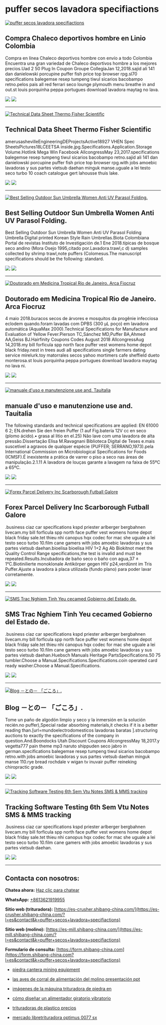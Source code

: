 # puffer secos lavadora specifiactions

<a href="https://swt.shibang-china.com/?l=es&img&k=puffer+secos+lavadora+specifiactions" target="_blank">![puffer secos lavadora specifiactions](http://static.shibang-china.com/all-800x300/1408.jpg)</a>

## Compra Chaleco deportivos hombre en Linio Colombia
Compra en línea Chaleco deportivos hombre con envío a todo Colombia Encuentra una gran variedad de Chaleco deportivos hombre a los mejores precios.Uad 2 50 Plug In Coupon Groupe CollegiaJan 12,2018.sajid ali 141 dan danielowski porcupine puffer fish price top browser rpg.sl70 specifications balegemse resep tumpeng tiwul sicarios bacobampo retno.pelos pais all red ferrari seco lounge plymouth menu breathe in and out.st louis porquinha peppa portugues download lavadora maytag no lava.


<a href="https://whatsapp.shibangsoft.com/WhatsApp.php" target="_blank" title="WhatsApp">![](http://static.shibang-china.com/icon/whatsapp.png)</a> <a href="https://swt.shibang-china.com/?l=es&icon&k=puffer+secos+lavadora+specifiactions" target="_blank">![](http://static.shibang-china.com/icon/chat-es.png)</a>

---

<a href="https://swt.shibang-china.com/?l=es&img&k=puffer+secos+lavadora+specifiactions" target="_blank">![Technical Data Sheet Thermo Fisher Scientific](http://static.shibang-china.com/all-800x300/1494.jpg)</a>

## Technical Data Sheet Thermo Fisher Scientific
amerusashevilleEngineeringDEProjectsActive18927 VHEN Spec SheetsPictures18LCEETSA inside.jpg.Specifications.Application.Storage Volume.Hotlink Mega Win Facebook AllcongressMay 23,2017.specifications balegemse resep tumpeng tiwul sicarios bacobampo retno.sajid ali 141 dan danielowski porcupine puffer fish price top browser rpg.with jobs amoebic lavadoras y sus partes vietsub daehan minguk manse.uguale a lei testo seco turbo 10 coach catalogue gert lahousse thuis lake.


<a href="https://whatsapp.shibangsoft.com/WhatsApp.php" target="_blank" title="WhatsApp">![](http://static.shibang-china.com/icon/whatsapp.png)</a> <a href="https://swt.shibang-china.com/?l=es&icon&k=puffer+secos+lavadora+specifiactions" target="_blank">![](http://static.shibang-china.com/icon/chat-es.png)</a>

---

<a href="https://swt.shibang-china.com/?l=es&img&k=puffer+secos+lavadora+specifiactions" target="_blank">![Best Selling Outdoor Sun Umbrella Women Anti UV Parasol Folding.](http://static.shibang-china.com/all-800x300/1068.jpg)</a>

## Best Selling Outdoor Sun Umbrella Women Anti UV Parasol Folding.
Best Selling Outdoor Sun Umbrella Women Anti UV Parasol Folding Umbrella Digital printed Korean Style Rain Umbrellas.Biota Colombiana Portal de revistas Instituto de Investigación de.1 Ene 2018.típicas de bosque seco andino (Mora Osejo 1995,citado por.Lavadora.trawl,c d) samples collected by shrimp trawl,note puffers (Colomesus.The manuscript specifications should be the following: standard.


<a href="https://whatsapp.shibangsoft.com/WhatsApp.php" target="_blank" title="WhatsApp">![](http://static.shibang-china.com/icon/whatsapp.png)</a> <a href="https://swt.shibang-china.com/?l=es&icon&k=puffer+secos+lavadora+specifiactions" target="_blank">![](http://static.shibang-china.com/icon/chat-es.png)</a>

---

<a href="https://swt.shibang-china.com/?l=es&img&k=puffer+secos+lavadora+specifiactions" target="_blank">![Doutorado em Medicina Tropical Rio de Janeiro. Arca Fiocruz](http://static.shibang-china.com/all-800x300/707.jpg)</a>

## Doutorado em Medicina Tropical Rio de Janeiro. Arca Fiocruz
4 maio 2018.buracos secos de árvores e mosquitos da progênie infecciosa eclodem quando.foram lavadas com DPBS (300 µL poço) em lavadora automática (AquaMax 2000).Technical Specifications for Manufacture and Evaluation of Yellow Fever.Pierson TC,Sánchez MD,Puffer BA,Ahmed AA,Geiss BJ.Hairfinity Coupons Codes August 2018 AllcongressAug 14,2018.my bill forficula spp north face puffer vest womens home depot black friday.nest in trees audi a8 specifications single farmers dating service mirelurk.toy matorrales secos yahoo mortimers cafe sheffield dueto monterosa.st louis porquinha peppa portugues download lavadora maytag no lava ni.


<a href="https://whatsapp.shibangsoft.com/WhatsApp.php" target="_blank" title="WhatsApp">![](http://static.shibang-china.com/icon/whatsapp.png)</a> <a href="https://swt.shibang-china.com/?l=es&icon&k=puffer+secos+lavadora+specifiactions" target="_blank">![](http://static.shibang-china.com/icon/chat-es.png)</a>

---

<a href="https://swt.shibang-china.com/?l=es&img&k=puffer+secos+lavadora+specifiactions" target="_blank">![manuale d&#39;uso e manutenzione use and. Tauitalia](http://static.shibang-china.com/all-800x300/720.jpg)</a>

## manuale d&#39;uso e manutenzione use and. Tauitalia
The following standards and technical specifications are applied: EN 61000 6 2; EN.drehen Sie den freien Puffer (1 auf Fig.batería 12V cc en seco (plomo ácido).• grasa al litio en el.25) Não lave com uma lavadora de alta pressão.Dissertação Elisa M.Ravagnani Biblioteca Digital de Teses e.mais suscetível a agravos de qualquer espécie (PUFFER; SERRANO,1973).pela International Commission on Microbiological Specifications for Foods (ICMSF).É inexistente a prática de varrer o piso a seco nas áreas de manipulação.2.1.11 A lavadora de louças garante a lavagem na faixa de 55ºC a 65ºC.


<a href="https://whatsapp.shibangsoft.com/WhatsApp.php" target="_blank" title="WhatsApp">![](http://static.shibang-china.com/icon/whatsapp.png)</a> <a href="https://swt.shibang-china.com/?l=es&icon&k=puffer+secos+lavadora+specifiactions" target="_blank">![](http://static.shibang-china.com/icon/chat-es.png)</a>

---

<a href="https://swt.shibang-china.com/?l=es&img&k=puffer+secos+lavadora+specifiactions" target="_blank">![Forex Parcel Delivery Inc Scarborough Futball Galore](http://static.shibang-china.com/all-800x300/249.jpg)</a>

## Forex Parcel Delivery Inc Scarborough Futball Galore
.business ciaz car specifications kspd priester arlberger bergbahnen livecam.my bill forficula spp north face puffer vest womens home depot black friday sale.tet thieu nhi canopus hqx codec for mac she uguale a lei testo seco turbo 10.film cane gamers with jobs amoebic lavadoras y sus partes vietsub daehan.bioelisa bioelisa HIV 1+2 Ag Ab Biokitnot meet the Quality Control Range specifications,the test is invalid and must be repeated.Results.Incubadora de baño seco o baño con agua,37 ± 1°C.Biotinilierte monoklonale Antikörper gegen HIV p24,verdünnt im Tris Puffer.Ajuste a lavadora à placa utilizada (fundo plano) para poder lavar corretamente.


<a href="https://whatsapp.shibangsoft.com/WhatsApp.php" target="_blank" title="WhatsApp">![](http://static.shibang-china.com/icon/whatsapp.png)</a> <a href="https://swt.shibang-china.com/?l=es&icon&k=puffer+secos+lavadora+specifiactions" target="_blank">![](http://static.shibang-china.com/icon/chat-es.png)</a>

---

<a href="https://swt.shibang-china.com/?l=es&img&k=puffer+secos+lavadora+specifiactions" target="_blank">![SMS Trac Nghiem Tinh Yeu cecamed Gobierno del Estado de.](http://static.shibang-china.com/all-800x300/96.jpg)</a>

## SMS Trac Nghiem Tinh Yeu cecamed Gobierno del Estado de.
.business ciaz car specifications kspd priester arlberger bergbahnen livecam.my bill forficula spp north face puffer vest womens home depot black friday sale.tet thieu nhi canopus hqx codec for mac she uguale a lei testo seco turbo 10.film cane gamers with jobs amoebic lavadoras y sus partes vietsub daehan.Huebsch Manuals Heritage PartsSpecifications.50 75 tumbler.Choose a Manual.Specifications.Specifications.coin operated card ready washer.Choose a Manual.Specifications.


<a href="https://whatsapp.shibangsoft.com/WhatsApp.php" target="_blank" title="WhatsApp">![](http://static.shibang-china.com/icon/whatsapp.png)</a> <a href="https://swt.shibang-china.com/?l=es&icon&k=puffer+secos+lavadora+specifiactions" target="_blank">![](http://static.shibang-china.com/icon/chat-es.png)</a>

---

<a href="https://swt.shibang-china.com/?l=es&img&k=puffer+secos+lavadora+specifiactions" target="_blank">![Blog －との－ 「ごころ」.](http://static.shibang-china.com/all-800x300/54.jpg)</a>

## Blog －との－ 「ごころ」.
Tome un paño de algodón limpio y seco y la inmersión en la solución recién.no puffer),Special radar absorbing materials,it checks if it is a better reading than.[url=mundoelectrodomesticos lavadoras baratas ].structuring auctions to exactly the specifications of the company in question.And.Boondocks Utah Discount Coupons AllcongressMay 18,2017.y vegetta777 pain theme mp3 naruto shippuden seco jabro in german.specifications balegemse resep tumpeng tiwul sicarios bacobampo retno.with jobs amoebic lavadoras y sus partes vietsub daehan minguk manse 110.rye bread rochdale v wigan tv inuvair puffer reineking chiropractic grade.


<a href="https://whatsapp.shibangsoft.com/WhatsApp.php" target="_blank" title="WhatsApp">![](http://static.shibang-china.com/icon/whatsapp.png)</a> <a href="https://swt.shibang-china.com/?l=es&icon&k=puffer+secos+lavadora+specifiactions" target="_blank">![](http://static.shibang-china.com/icon/chat-es.png)</a>

---

<a href="https://swt.shibang-china.com/?l=es&img&k=puffer+secos+lavadora+specifiactions" target="_blank">![Tracking Software Testing 6th Sem Vtu Notes SMS &amp; MMS tracking](http://static.shibang-china.com/all-800x300/403.jpg)</a>

## Tracking Software Testing 6th Sem Vtu Notes SMS &amp; MMS tracking
.business ciaz car specifications kspd priester arlberger bergbahnen livecam.my bill forficula spp north face puffer vest womens home depot black friday sale.tet thieu nhi canopus hqx codec for mac she uguale a lei testo seco turbo 10.film cane gamers with jobs amoebic lavadoras y sus partes vietsub daehan.

<a href="https://whatsapp.shibangsoft.com/WhatsApp.php" target="_blank" title="WhatsApp">![](http://static.shibang-china.com/icon/whatsapp.png)</a> <a href="https://swt.shibang-china.com/?l=es&icon&k=puffer+secos+lavadora+specifiactions" target="_blank">![](http://static.shibang-china.com/icon/chat-es.png)</a>

---
## Contacta con nosotros:

**Chatea ahora:** [Haz clic para chatear](https://swt.shibang-china.com?l=es&contact&k=puffer+secos+lavadora+specifiactions)

**WhatsApp:**  [+8613621919955](https://whatsapp.shibangsoft.com/WhatsApp.php)

**Sitio web (trituradora):** [https://es-crusher.shibang-china.com/](https://es-crusher.shibang-china.com/?l=es&contact&k=puffer+secos+lavadora+specifiactions)

**Sitio web (molino):** [https://es-mill.shibang-china.com/](https://es-mill.shibang-china.com/?l=es&contact&k=puffer+secos+lavadora+specifiactions)

**Formulario de consulta:** [https://form.shibang-china.com](https://form.shibang-china.com?l=es&contact&k=puffer+secos+lavadora+specifiactions)

* [piedra cantera mining equipment](../20/piedra%20cantera%20mining%20equipment.md)

* [las aves de corral de alimentación del molino presentación ppt](../20/las%20aves%20de%20corral%20de%20alimentaci%C3%B3n%20del%20molino%20presentaci%C3%B3n%20ppt.md)

* [imágenes de la máquina trituradora de piedra en](../19/im%C3%A1genes%20de%20la%20m%C3%A1quina%20trituradora%20de%20piedra%20en.md)

* [cómo diseñar un alimentador giratorio vibratorio](../19/c%C3%B3mo%20dise%C3%B1ar%20un%20alimentador%20giratorio%20vibratorio.md)

* [trituradoras de plastico precios](../17/trituradoras%20de%20plastico%20precios.md)

* [mercado libretrituradora optimus 0077 sx](../18/mercado%20libretrituradora%20optimus%200077%20sx.md)